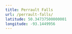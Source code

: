 ```yaml
---
title: Perrault Falls
url: /perrault-falls/
latitude: 50.34737500000001
longitude: -93.1449956
---
```

